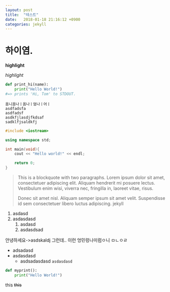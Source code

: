 ```yaml
---
layout: post
title:  "테스트"
date:   2018-01-18 21:16:12 +0900
categories: jekyll
---
```



하이염.
==========


__highlight__

_highlight_



```python
def print_hi(name):
    print("Hello World!")
#=> prints 'Hi, Tom' to STDOUT.
```

    옴니옴나ㅣ옴나ㅣ엄나ㅣ어ㅣ
    asdfadsfa
    asdfadsf
    asdkfjlasdjfkdsaf
    sadklfjsaldkfj


```cpp
#include <iostream>

using namespace std;

int main(void){
    cout << "Hello world!" << endl;

    return 0;
}
```


> This is a blockquote with two paragraphs. Lorem ipsum dolor sit amet,
> consectetuer adipiscing elit. Aliquam hendrerit mi posuere lectus.
> Vestibulum enim wisi, viverra nec, fringilla in, laoreet vitae, risus.
> 
> Donec sit amet nisl. Aliquam semper ipsum sit amet velit. Suspendisse
> id sem consectetuer libero luctus adipiscing. jekyll


1. asdasd
2. asdasdasd
    1. asdasd
    2. asdasdsad

안녕하세요->asdskaldj
그런데.. 이런 엉민렁나미럼ㅇ니 ㅁㄴㅇㄹ



* adsadasd
* asdasdasd
    * asdsadasdasd `asdasdasd`


```python
def myprint():
    print("Hello World!")
```

this
~~this~~

